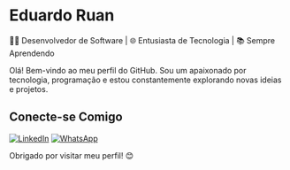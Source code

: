 <!-- Seu Nome -->
# Eduardo Ruan

👨‍💻 Desenvolvedor de Software | 🌐 Entusiasta de Tecnologia | 📚 Sempre Aprendendo

Olá! Bem-vindo ao meu perfil do GitHub. Sou um apaixonado por tecnologia, programação e estou constantemente explorando novas ideias e projetos.


<!--  - 🚀 [Projeto Legal](https://github.com/seu-username/projeto-legal): Uma breve descrição do projeto legal.
- 🚀 [Outro Projeto Incrível](https://github.com/seu-username/outro-projeto-incrivel): Outra breve descrição de outro projeto incrível.  -->


<!-- ![Estatísticas do GitHub](https://github-readme-stats.vercel.app/api?username=eduardoruanz&show_icons=true) -->

## Conecte-se Comigo

[![LinkedIn](https://img.shields.io/badge/LinkedIn-0077B5?style=for-the-badge&logo=linkedin&logoColor=white)](www.linkedin.com/in/eduardo-ruan-ribas-marinho)
[![WhatsApp](https://img.shields.io/badge/WhatsApp-25D366?style=for-the-badge&logo=whatsapp&logoColor=white)](https://api.whatsapp.com/send?phone=554298112705)

Obrigado por visitar meu perfil! 😊



